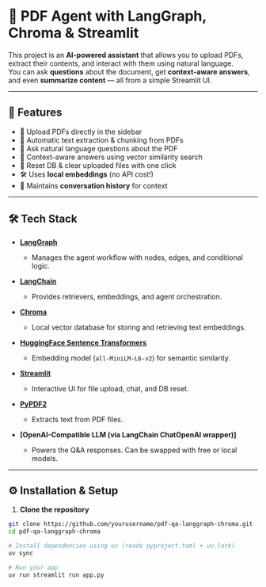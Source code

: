 # 📄 PDF Agent with LangGraph, Chroma & Streamlit  

This project is an **AI-powered assistant** that allows you to upload PDFs, extract their contents, and interact with them using natural language.  
You can ask **questions** about the document, get **context-aware answers**, and even **summarize content** — all from a simple Streamlit UI.  

---

## 🚀 Features  

- 📂 Upload PDFs directly in the sidebar  
- 🔎 Automatic text extraction & chunking from PDFs  
- 💬 Ask natural language questions about the PDF  
- 🧠 Context-aware answers using vector similarity search  
- 🧹 Reset DB & clear uploaded files with one click  
- 🛠️ Uses **local embeddings** (no API cost!)  
- 💾 Maintains **conversation history** for context  

---

## 🛠️ Tech Stack  

- **[LangGraph](https://github.com/langchain-ai/langgraph)**  
  - Manages the agent workflow with nodes, edges, and conditional logic.  

- **[LangChain](https://www.langchain.com/)**  
  - Provides retrievers, embeddings, and agent orchestration.  

- **[Chroma](https://www.trychroma.com/)**  
  - Local vector database for storing and retrieving text embeddings.  

- **[HuggingFace Sentence Transformers](https://huggingface.co/sentence-transformers/all-MiniLM-L6-v2)**  
  - Embedding model (`all-MiniLM-L6-v2`) for semantic similarity.  

- **[Streamlit](https://streamlit.io/)**  
  - Interactive UI for file upload, chat, and DB reset.  

- **[PyPDF2](https://pypi.org/project/pypdf2/)**  
  - Extracts text from PDF files.  

- **[OpenAI-Compatible LLM (via LangChain ChatOpenAI wrapper)]**  
  - Powers the Q&A responses. Can be swapped with free or local models.  

---

## ⚙️ Installation & Setup  

1. **Clone the repository**  
```bash
git clone https://github.com/yourusername/pdf-qa-langgraph-chroma.git
cd pdf-qa-langgraph-chroma

# Install dependencies using uv (reads pyproject.toml + uv.lock)
uv sync

# Run your app
uv run streamlit run app.py
```